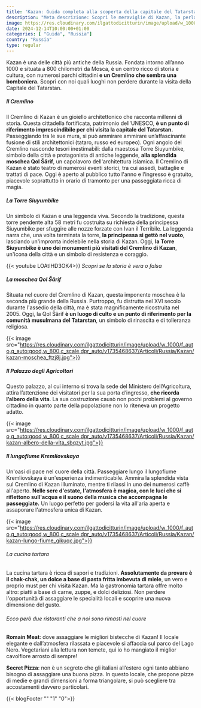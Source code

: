 ```yaml
---
title: 'Kazan: Guida completa alla scoperta della capitale del Tatarstan'
description: "Meta descrizione: Scopri le meraviglie di Kazan, la perla del Tatarstan. Dal Cremlino patrimonio UNESCO alla moschea Qol Šärif, passando per la Torre Siuyumbike e la cucina tartara, un viaggio indimenticabile tra storia e cultura."
image: https://res.cloudinary.com/ilgattodicitturin/image/upload/w_1000/f_auto,q_auto:good,w_800,c_scale,dpr_auto/v1731636403/Articoli/Russia/Kazan/kazan-cremlino_g3zepr.jpg
date: 2024-12-14T10:00:00+01:00
categories: [ "Guida", "Russia"]
country: "Russia"
type: regular
---
```


Kazan è una delle città più antiche della Russia. Fondata intorno all’anno 1000 e situata a 800 chilometri da Mosca, è un centro ricco di storia e cultura, con numerosi parchi cittadini **e un Cremlino che sembra una bomboniera.**
Scopri con noi quali luoghi non perdere durante la visita della Capitale del Tatarstan. 

##### Il Cremlino 
Il Cremlino di Kazan è un gioiello architettonico che racconta millenni di storia. Questa cittadella fortificata, patrimonio dell'UNESCO, **è un punto di riferimento imprescindibile per chi visita la capitale del Tatarstan.**
Passeggiando tra le sue mura, si può ammirare ammirare un’affascinante fusione di stili architettonici (tataro, russo ed europeo). Ogni angolo del Cremlino nasconde tesori inestimabili: dalla maestosa Torre Siuyumbike, simbolo della città e protagonista di antiche leggende, **alla splendida moschea Qol Šärif**, un capolavoro dell'architettura islamica.
Il Cremlino di Kazan è stato teatro di numerosi eventi storici, tra cui assedi, battaglie e trattati di pace. Oggi è aperto al pubblico tutto l'anno e l’ingresso è gratuito, piacevole soprattutto in orario di tramonto per una passeggiata ricca di magia. 

##### La Torre Siuyumbike
Un simbolo di Kazan e una leggenda viva. Secondo la tradizione, questa torre pendente alta 58 metri fu costruita su richiesta della principessa Siuyumbike per sfuggire alle nozze forzate con Ivan il Terribile. La leggenda narra che, una volta terminata la torre, **la principessa si gettò nel vuoto**, lasciando un'impronta indelebile nella storia di Kazan. Oggi, **la Torre Siuyumbike è uno dei monumenti più visitati del Cremlino di Kazan**, un'icona della città e un simbolo di resistenza e coraggio.

{{< youtube LOAtIHD3OK4>}}
_Scopri se la storia è vera o falsa_

##### La moschea Qol Šärif
Situata nel cuore del Cremlino di Kazan, questa imponente moschea è la seconda più grande della Russia. Purtroppo, fu distrutta nel XVI secolo durante l'assedio della città, ma è stata magnificamente ricostruita nel 2005. Oggi, la Qol Šärif **è un luogo di culto e un punto di riferimento per la comunità musulmana del Tatarstan**, un simbolo di rinascita e di tolleranza religiosa.

{{< image src="https://res.cloudinary.com/ilgattodicitturin/image/upload/w_1000/f_auto,q_auto:good,w_800,c_scale,dpr_auto/v1735468637/Articoli/Russia/Kazan/kazan-moschea_ftzj8j.jpg">}}

##### Il Palazzo degli Agricoltori
Questo palazzo, al cui interno si trova la sede del Ministero dell’Agricoltura, attira l’attenzione dei visitatori per la sua porta d’ingresso, **che ricorda l’albero della vita**. La sua costruzione causò non pochi problemi al governo cittadino in quanto parte della popolazione non lo riteneva un progetto adatto. 

{{< image src="https://res.cloudinary.com/ilgattodicitturin/image/upload/w_1000/f_auto,q_auto:good,w_800,c_scale,dpr_auto/v1735468637/Articoli/Russia/Kazan/kazan-albero-della-vita_sbqzyt.jpg">}}

##### Il lungofiume Kremliovskaya
Un'oasi di pace nel cuore della città. Passeggiare lungo il lungofiume Kremliovskaya è un'esperienza indimenticabile. Ammira la splendida vista sul Cremlino di Kazan illuminato, mentre ti rilassi in uno dei numerosi caffè all'aperto. **Nelle sere d'estate, l'atmosfera è magica, con le luci che si riflettono sull'acqua e il suono della musica che accompagna le passeggiate.** Un luogo perfetto per godersi la vita all'aria aperta e assaporare l'atmosfera unica di Kazan.

{{< image src="https://res.cloudinary.com/ilgattodicitturin/image/upload/w_1000/f_auto,q_auto:good,w_800,c_scale,dpr_auto/v1735468637/Articoli/Russia/Kazan/kazan-lungo-fiume_gikuqc.jpg">}}

###### La cucina tartara
La cucina tartara è ricca di sapori e tradizioni. **Assolutamente da provare è il chak-chak, un dolce a base di pasta fritta imbevuta di miele**, un vero e proprio must per chi visita Kazan. Ma la gastronomia tartara offre molto altro: piatti a base di carne, zuppe, e dolci deliziosi. Non perdere l'opportunità di assaggiare le specialità locali e scoprire una nuova dimensione del gusto.

###### Ecco però due ristoranti che a noi sono rimasti nel cuore

**Romain Meat**: dove assaggiare le migliori bistecche di Kazan! Il locale elegante e dall’atmosfera rilassata e piacevole si affaccia sul parco del Lago Nero. Vegetariani alla lettura non temete, qui io ho mangiato il miglior cavolfiore arrosto di sempre!

**Secret Pizza**: non è un segreto che gli italiani all’estero ogni tanto abbiano bisogno di assaggiare una buona pizza. In questo locale, che propone pizze di medie e grandi dimensioni a forma triangolare, si può scegliere tra accostamenti davvero particolari. 

{{< blogFooter "" "1" "0">}}